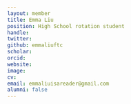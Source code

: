```yaml
---
layout: member
title: Emma Liu
position: High School rotation student
handle: 
twitter: 
github: emmaliuftc
scholar: 
orcid: 
website: 
image: 
cv: 
email: emmaliuisareader@gmail.com
alumni: false
---
```


